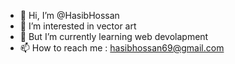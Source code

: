 - 👋 Hi, I’m @HasibHossan
- 👀 I’m interested in vector art
- 🌱 But I’m currently learning web devolapment
- 📫 How to reach me : hasibhossan69@gmail.com

<!---
HasibHossan/HasibHossan is a ✨ special ✨ repository because its `README.md` (this file) appears on your GitHub profile.
You can click the Preview link to take a look at your changes.
--->
